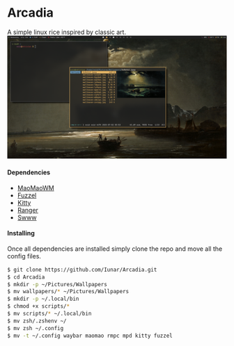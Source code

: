 # Arcadia
A simple linux rice inspired by classic art.
![Arcadia](/screenshots/arcadia_1.png)
#### Dependencies
- [MaoMaoWM](https://github.com/DreamMaoMao/maomaowm)
- [Fuzzel](https://codeberg.org/dnkl/fuzzel)
- [Kitty](https://sw.kovidgoyal.net/kitty/)
- [Ranger](https://github.com/ranger/ranger)
- [Swww](https://github.com/LGFae/swww)
#### Installing
Once all dependencies are installed simply clone the repo and move all the config files.
```bash
$ git clone https://github.com/Iunar/Arcadia.git
$ cd Arcadia
$ mkdir -p ~/Pictures/Wallpapers
$ mv wallpapers/* ~/Pictures/Wallpapers
$ mkdir -p ~/.local/bin
$ chmod +x scripts/*
$ mv scripts/* ~/.local/bin
$ mv zsh/.zshenv ~/
$ mv zsh ~/.config
$ mv -t ~/.config waybar maomao rmpc mpd kitty fuzzel
```
